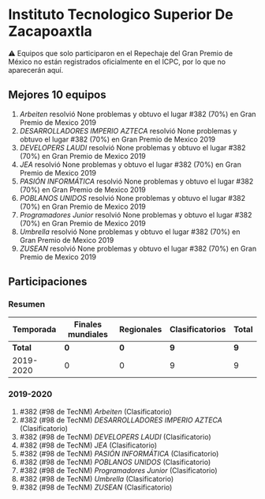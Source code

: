 # Instituto Tecnologico Superior De Zacapoaxtla

:warning: Equipos que solo participaron en el Repechaje del Gran Premio de México no están registrados oficialmente en el ICPC, por lo que no aparecerán aquí.

## Mejores 10 equipos

1. _Arbeiten_ resolvió None problemas y obtuvo el lugar #382 (70%) en Gran Premio de Mexico 2019
1. _DESARROLLADORES IMPERIO AZTECA_ resolvió None problemas y obtuvo el lugar #382 (70%) en Gran Premio de Mexico 2019
1. _DEVELOPERS LAUDI_ resolvió None problemas y obtuvo el lugar #382 (70%) en Gran Premio de Mexico 2019
1. _JEA_ resolvió None problemas y obtuvo el lugar #382 (70%) en Gran Premio de Mexico 2019
1. _PASIÓN INFORMÁTICA_ resolvió None problemas y obtuvo el lugar #382 (70%) en Gran Premio de Mexico 2019
1. _POBLANOS UNIDOS_ resolvió None problemas y obtuvo el lugar #382 (70%) en Gran Premio de Mexico 2019
1. _Programadores Junior_ resolvió None problemas y obtuvo el lugar #382 (70%) en Gran Premio de Mexico 2019
1. _Umbrella_ resolvió None problemas y obtuvo el lugar #382 (70%) en Gran Premio de Mexico 2019
1. _ZUSEAN_ resolvió None problemas y obtuvo el lugar #382 (70%) en Gran Premio de Mexico 2019

## Participaciones

### Resumen

| Temporada | Finales mundiales | Regionales | Clasificatorios | Total |
| --- | --- | --- | --- | --- |
| **Total** | **0** | **0** | **9** | **9** |
| 2019-2020 | 0 | 0 | 9 | 9 |

### 2019-2020

1. #382 (#98 de TecNM) _Arbeiten_ (Clasificatorio)
1. #382 (#98 de TecNM) _DESARROLLADORES IMPERIO AZTECA_ (Clasificatorio)
1. #382 (#98 de TecNM) _DEVELOPERS LAUDI_ (Clasificatorio)
1. #382 (#98 de TecNM) _JEA_ (Clasificatorio)
1. #382 (#98 de TecNM) _PASIÓN INFORMÁTICA_ (Clasificatorio)
1. #382 (#98 de TecNM) _POBLANOS UNIDOS_ (Clasificatorio)
1. #382 (#98 de TecNM) _Programadores Junior_ (Clasificatorio)
1. #382 (#98 de TecNM) _Umbrella_ (Clasificatorio)
1. #382 (#98 de TecNM) _ZUSEAN_ (Clasificatorio)




